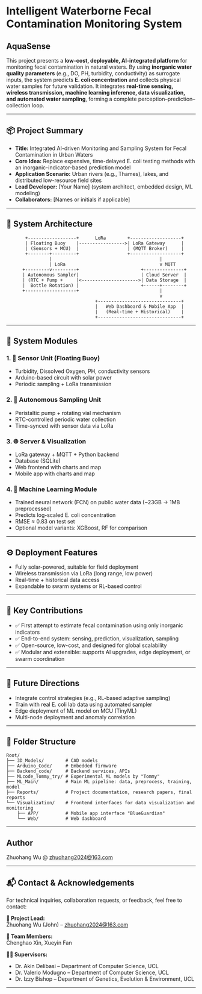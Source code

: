 # Intelligent Waterborne Fecal Contamination Monitoring System

## AquaSense

This project presents a **low-cost, deployable, AI-integrated platform** for monitoring fecal contamination in natural waters. By using **inorganic water quality parameters** (e.g., DO, PH, turbidity, conductivity) as surrogate inputs, the system predicts **E. coli concentration** and collects physical water samples for future validation. It integrates **real-time sensing, wireless transmission, machine learning inference, data visualization, and automated water sampling**, forming a complete perception–prediction–collection loop.

---

## 📦 Project Summary

- **Title:** Integrated AI-driven Monitoring and Sampling System for Fecal Contamination in Urban Waters  
- **Core Idea:** Replace expensive, time-delayed E. coli testing methods with an inorganic-indicator-based prediction model
- **Application Scenario:** Urban rivers (e.g., Thames), lakes, and distributed low-resource field sites  
- **Lead Developer:** [Your Name] (system architect, embedded design, ML modeling)  
- **Collaborators:** [Names or initials if applicable]

---

## 🧠 System Architecture

```
       +------------------+      LoRa        +-------------------+
       | Floating Buoy    |----------------->| LoRa Gateway      |
       | (Sensors + MCU)  |                  | (MQTT Broker)     |
       +--------+---------+                  +-------------------+
                |                                        |
                | LoRa                                   v MQTT
      +---------v---------+                       +---------------+
      | Autonomous Sampler|                       | Cloud Server  |
      | (RTC + Pump +     |<--------------------->| Data Storage  |
      |  Bottle Rotation) |                       +------+--------+
      +-------------------+                              |
                                                         v
                                 +-------------------------------+
                                 |   Web Dashboard & Mobile App  |
                                 |   (Real-time + Historical)    |
                                 +-------------------------------+
```
---

## 🧩 System Modules

### 1. 🧪 Sensor Unit (Floating Buoy)
- Turbidity, Dissolved Oxygen, PH, conductivity sensors
- Arduino-based circuit with solar power
- Periodic sampling + LoRa transmission

### 2. 🔄 Autonomous Sampling Unit 
- Peristaltic pump + rotating vial mechanism
- RTC-controlled periodic water collection
- Time-synced with sensor data via LoRa

### 3. 🌐 Server & Visualization
- LoRa gateway + MQTT + Python backend
- Database (SQLite)
- Web frontend with charts and map
- Mobile app with charts and map

### 4. 🧠 Machine Learning Module
- Trained neural network (FCN) on public water data (~23GB → 1MB preprocessed)
- Predicts log-scaled E. coli concentration
- RMSE ≈ 0.83 on test set
- Optional model variants: XGBoost, RF for comparison

---

## ⚙️ Deployment Features

- Fully solar-powered, suitable for field deployment
- Wireless transmission via LoRa (long range, low power)
- Real-time + historical data access
- Expandable to swarm systems or RL-based control

---

## 🚀 Key Contributions

- ✅ First attempt to estimate fecal contamination using only inorganic indicators  
- ✅ End-to-end system: sensing, prediction, visualization, sampling  
- ✅ Open-source, low-cost, and designed for global scalability  
- ✅ Modular and extensible: supports AI upgrades, edge deployment, or swarm coordination  

---

## 📌 Future Directions

- Integrate control strategies (e.g., RL-based adaptive sampling)  
- Train with real E. coli lab data using automated sampler  
- Edge deployment of ML model on MCU (TinyML)  
- Multi-node deployment and anomaly correlation  

---

## 📁 Folder Structure

```
Root/
├── 3D_Models/        # CAD models
├── Arduino_Code/     # Embedded firmware
├── Backend_code/     # Backend services, APIs
├── MLcode_Tommy_try/ # Experimental ML models by "Tommy"
├── ML_Main/          # Main ML pipeline: data, preprocess, training, model
├── Reports/          # Project documentation, research papers, final reports
└── Visualization/    # Frontend interfaces for data visualization and monitoring
    ├── APP/          # Mobile app interface "BlueGuardian"
    └── Web/          # Web dashboard 
```
---
## Author
Zhuohang Wu @
zhuohang2024@163.com

---

## 📬 Contact & Acknowledgements

For technical inquiries, collaboration requests, or feedback, feel free to contact:

**📌 Project Lead:**  
Zhuohang Wu (John) – zhuohang2024@163.com

**👥 Team Members:**  
Chenghao Xin, Xueyin Fan

**🧑‍🏫 Supervisors:**  
- Dr. Akin Delibasi – Department of Computer Science, UCL  
- Dr. Valerio Modugno – Department of Computer Science, UCL  
- Dr. Izzy Bishop – Department of Genetics, Evolution & Environment, UCL

---

